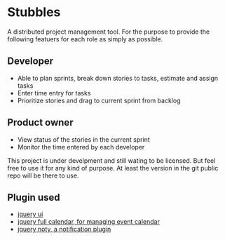 Stubbles
====================

A distributed project management tool. For the purpose to provide the following featuers for each role as simply as possible.

Developer
---------------------
* Able to plan sprints, break down stories to tasks, estimate and assign tasks
* Enter time entry for tasks
* Prioritize stories and drag to current sprint from backlog

Product owner
---------------------
* View status of the stories in the current sprint
* Monitor the time entered by each developer

This project is under develpment and still wating to be licensed. But feel free to use it for any kind of purpose. At least the version in the git public repo will be there to use.

Plugin used
---------------------
* [jquery ui](http://jqueryui.com)
* [jquery full calendar, for managing event calendar](http://arshaw.com/fullcalendar)
* [jquery noty, a notification plugin](http://needim.github.com/noty)